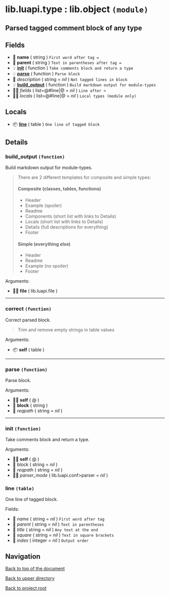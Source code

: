 # lib.luapi.type : lib.object `(module)`

## Parsed tagged comment block of any type

## Fields

+ 📝 **name** ( string )
	`First word after tag =`
+ 📝 **parent** ( string )
	`Text in parentheses after tag =`
+ 💡 **[init][@>init]** ( function )
	`Take comments block and return a type`
+ 💡 **[parse][@>parse]** ( function )
	`Parse block`
+ 📝 *description* ( string = *nil* )
	`Not tagged lines in block`
+ 💡 **[build_output][@>build_output]** ( function )
	`Build markdown output for module-types`
+ 👨‍👦 *fields* ( list=@#line|@ = *nil* )
	`Line after >`
+ 👨‍👦 *locals* ( list=@#line|@ = *nil* )
	`Local types (module only)`

## Locals

+ 📦 **[line][@#line]** ( table )
	`One line of tagged block`

## Details

### build_output `(function)`

Build markdown output for module-types.

> There are 2 different templates for composite and simple types:
>
> #### Composite (classes, tables, functions)
>
> + Header
> + Example    (spoiler)
> + Readme
> + Components (short list with links to Details)
> + Locals     (short list with links to Details)
> + Details    (full descriptions for everything)
> + Footer
>
> #### Simple (everything else)
>
> + Header
> + Readme
> + Example   (no spoiler)
> + Footer

Arguments:

+ 👨‍👦 **file** ( lib.luapi.file )

---

### correct `(function)`

Correct parsed block.

> Trim and remove empty strings in table values

Arguments:

+ 📦 **self** ( table )

---

### parse `(function)`

Parse block.

Arguments:

+ 👨‍👦 **self** ( @ )
+ 📝 **block** ( string )
+ 📝 *reqpath* ( string = *nil* )

---

### init `(function)`

Take comments block and return a type.

Arguments:

+ 👨‍👦 **self** ( @ )
+ 📝 *block* ( string = *nil* )
+ 📝 *reqpath* ( string = *nil* )
+ 👨‍👦 *parser_mode* ( lib.luapi.conf>parser = *nil* )

### line `(table)`

One line of tagged block.

Fields:

+ 📝 *name* ( string = *nil* )
	`First word after tag`
+ 📝 *parent* ( string = *nil* )
	`Text in parentheses`
+ 📝 *title* ( string = *nil* )
	`Any text at the end`
+ 📝 *square* ( string = *nil* )
	`Text in square brackets`
+ 🧮 *index* ( integer = *nil* )
	`Output order`

## Navigation

[Back to top of the document](#libluapitype--libobject-module)

[Back to upper directory](..)

[Back to project root](/../..)

[@>correct]: #correct-function
[@]: #libluapitype--libobject-module
[@>build_output]: #build_output-function
[@#line]: #line-table
[@>init]: #init-function
[@>parse]: #parse-function
